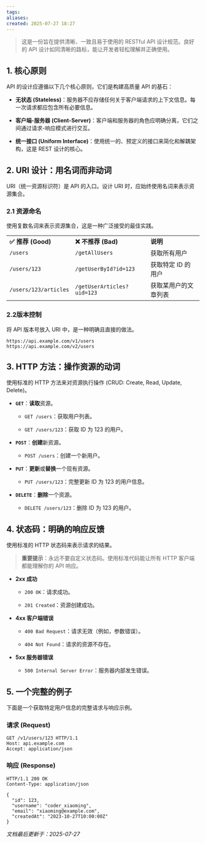 ```yaml
---
tags: 
aliases: 
created: 2025-07-27 18:27
---
```

> 这是一份旨在提供清晰、一致且易于使用的 RESTful API 设计规范。良好的 API 设计如同清晰的路标，能让开发者轻松理解并正确使用。

## 1. 核心原则

API 的设计应遵循以下几个核心原则，它们是构建高质量 API 的基石：

- **无状态 (Stateless)**：服务器不应存储任何关于客户端请求的上下文信息。每一次请求都应包含所有必要信息。
    
- **客户端-服务器 (Client-Server)**：客户端和服务器的角色应明确分离，它们之间通过请求-响应模式进行交互。
    
- **统一接口 (Uniform Interface)**：使用统一的、预定义的接口来简化和解耦架构，这是 REST 设计的核心。
    

## 2. URI 设计：用名词而非动词

URI（统一资源标识符）是 API 的入口。设计 URI 时，应始终使用名词来表示资源集合。

### 2.1 资源命名

使用复数名词来表示资源集合，这是一种广泛接受的最佳实践。

|   |   |   |
|---|---|---|
|**✅ 推荐 (Good)**|**❌ 不推荐 (Bad)**|**说明**|
|`/users`|`/getAllUsers`|获取所有用户|
|`/users/123`|`/getUserById?id=123`|获取特定 ID 的用户|
|`/users/123/articles`|`/getUserArticles?uid=123`|获取某用户的文章列表|

### 2.2版本控制

将 API 版本号放入 URI 中，是一种明确且直接的做法。

```
https://api.example.com/v1/users
https://api.example.com/v2/users
```

## 3. HTTP 方法：操作资源的动词

使用标准的 HTTP 方法来对资源执行操作 (CRUD: Create, Read, Update, Delete)。

- **`GET`**：**读取**资源。
    
    - `GET /users`：获取用户列表。
        
    - `GET /users/123`：获取 ID 为 123 的用户。
        
- **`POST`**：**创建**新资源。
    
    - `POST /users`：创建一个新用户。
        
- **`PUT`**：**更新**或**替换**一个现有资源。
    
    - `PUT /users/123`：完整更新 ID 为 123 的用户信息。
        
- **`DELETE`**：**删除**一个资源。
    
    - `DELETE /users/123`：删除 ID 为 123 的用户。
        


## 4. 状态码：明确的响应反馈

使用标准的 HTTP 状态码来表示请求的结果。

> **重要提示**：永远不要自定义状态码。使用标准代码能让所有 HTTP 客户端都能理解你的 API 响应。

- **2xx 成功**
    
    - `200 OK`：请求成功。
        
    - `201 Created`：资源创建成功。
        
- **4xx 客户端错误**
    
    - `400 Bad Request`：请求无效（例如，参数错误）。
        
    - `404 Not Found`：请求的资源不存在。
        
- **5xx 服务器错误**
    
    - `500 Internal Server Error`：服务器内部发生错误。
        

## 5. 一个完整的例子

下面是一个获取特定用户信息的完整请求与响应示例。

### 请求 (Request)

```
GET /v1/users/123 HTTP/1.1
Host: api.example.com
Accept: application/json
```

### 响应 (Response)

```
HTTP/1.1 200 OK
Content-Type: application/json

{
  "id": 123,
  "username": "coder_xiaoming",
  "email": "xiaoming@example.com",
  "createdAt": "2023-10-27T10:00:00Z"
}
```

_文档最后更新于：2025-07-27_